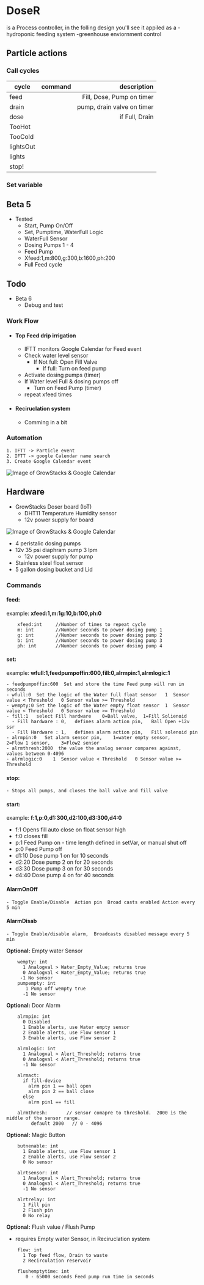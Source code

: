 # DoseR
is a Process controller, 
in the folling design you'll see it appiled as a 
-hydroponic feeding system 
-greenhouse enviornment control

## Particle actions
###    Call cycles
|  cycle |  command |  description |
| -------- | :----------: | --------: |
|       feed |      |Fill, Dose, Pump on timer|
|       drain|      |pump, drain valve on timer|
|       dose |      |if Full, Drain|
|       TooHot|     | |
|       TooCold|    | |
|       lightsOut|  | |
|       lights|     | |
|       stop!|      | |
###    Set variable







## Beta 5
 - Tested
   - Start, Pump On/Off
   - Set, Pumptime, WaterFull Logic
   - WaterFull Sensor
   - Dosing Pumps 1 - 4
   - Feed Pump
   - Xfeed:1,m:800,g:300,b:1600,ph:200
   - Full Feed cycle
## Todo
 - Beta 6
   - Debug and test 

   
### Work Flow
- #### Top Feed drip irrigation
  - IFTT monitors Google Calendar for Feed event
  - Check water level sensor
    - If Not full: Open Fill Valve
      - If full: Turn on feed pump
  - Activate dosing pumps (timer)
  - If Water level Full & dosing pumps off
    - Turn on Feed Pump (timer)
  - repeat xfeed times
- #### Reciruclation system
  - Comming in a bit


### Automation
````
1. IFTT -> Particle event
2. IFTT -> google Calendar name search
3. Create Google Calendar event
````

![Image of GrowStacks & Google Calendar](https://github.com/Flyguy86/DoseR/blob/master/google%20Calendar%20dosing.png)


## Hardware
- GrowStacks Doser board (IoT) 
  - DHT11 Temperature Humidity sensor
  - 12v power supply for board

![Image of GrowStacks & Google Calendar](https://github.com/Flyguy86/DoseR/blob/master/BreakoutBoardV8.png)

- 4 peristalic dosing pumps
- 12v 35 psi diaphram pump 3 lpm
  - 12v power supply for pump
- Stainless steel float sensor
- 5 gallon dosing bucket and Lid
   

### Commands
#### feed: 
example: **xfeed:1,m:1g:10,b:100,ph:0**
````  
    xfeed:int     //Number of times to repeat cycle
    m: int        //Number seconds to power dosing pump 1
    g: int        //Number seconds to power dosing pump 2
    b: int        //Number seconds to power dosing pump 3
    ph: int       //Number seconds to power dosing pump 4
````

#### set:
example: **wfull:1,feedpumpoffin:600,fill:0,alrmpin:1,alrmlogic:1**

    - feedpumpoffin:600  Set and store the time Feed pump will run in seconds
    - wfull:0  Set the logic of the Water full float sensor   1  Sensor value < Threshold   0 Sensor value >= Threshold
    - wempty:0 Set the logic of the Water empty float sensor  1  Sensor value < Threshold   0 Sensor value >= Threshold
    - fill:1   select Fill hardware    0=Ball valve,  1=Fill Solienoid
      - Fill hardware : 0,   defines alarm action pin,   Ball Open +12v ssr
      - Fill Hardware : 1,   defines alarm action pin,   Fill solenoid pin
    - alrmpin:0   Set alarm sensor pin,    1=water empty sensor,     2=Flow 1 sensor,    3=Flow2 sensor
    - alrmthresh:2000  the value the analog sensor compares against, values between 0-4096
    - alrmlogic:0    1  Sensor value < Threshold   0 Sensor value >= Threshold

#### stop:
    - Stops all pumps, and closes the ball valve and fill valve

#### start:
example: **f:1,p:0,d1:300,d2:100,d3:300,d4:0**
  - f:1 Opens fill  auto close on float sensor high
  - f:0 closes fill
  - p:1 Feed Pump on  - time length defined in setVar, or manual shut off
  - p:0 Feed Pump off
  - d1:10 Dose pump 1 on for 10 seconds
  - d2:20 Dose pump 2 on for 20 seconds
  - d3:30 Dose pump 3 on for 30 seconds
  - d4:40 Dose pump 4 on for 40 seconds

#### AlarmOnOff
    - Toggle Enable/Disable  Action pin  Broad casts enabled Action every 5 min
#### AlarmDisab   
    - Toggle Enable/disable alarm,  Broadcasts disabled message every 5 min


**Optional:** Empty water Sensor
````
    wempty: int
      1 Analogval > Water_Empty_Value; returns true
      0 Analogval < Water_Empty_Value; returns true
     -1 No sensor
    pumpempty: int
       1 Pump off wempty true
      -1 No sensor
````

**Optional:** Door Alarm
````
    alrmpin: int
      0 Disabled
      1 Enable alerts, use Water empty sensor 
      2 Enable alerts, use Flow sensor 1 
      3 Enable alerts, use Flow sensor 2
      
    alrmlogic: int
      1 Analogval > Alert_Threshold; returns true
      0 Analogval < Alert_Threshold; returns true
      -1 No sensor
      
    alrmact:
      if fill-device
        alrm pin 1 == ball open
        alrm pin 2 == ball close
      else
        alrm pin1 == fill

    alrmthresh:       // sensor comapre to threshold.  2000 is the middle of the sensor range.
         default 2000   // 0 - 4096

````

**Optional:** Magic Button
````
    butnenable: int
      1 Enable alerts, use Flow sensor 1
      2 Enable alerts, use Flow sensor 2
      0 No sensor
      
    alrtsensor: int
      1 Analogval > Alert_Threshold; returns true
      0 Analogval < Alert_Threshold; returns true
      -1 No sensor
      
    alrtrelay: int
      1 Fill pin
      2 Flush pin
      0 No relay
````

**Optional:** Flush value / Flush Pump 
- requires Empty water Sensor, in Reciruclation system 
````
    flow: int 
      1 Top feed flow, Drain to waste
      2 Recirculation reservoir

    flushemptytime: int
       0 - 65000 seconds Feed pump run time in seconds

````

